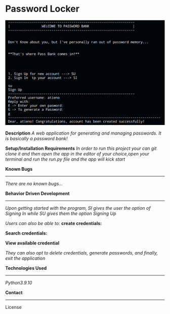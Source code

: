 # Password Locker
![Alt text](./images/welcome.png?raw=true "Optional Title")

**Description**
*A web application for  generating and managing  passwords.*
*It is basically a password bank!*

**Setup/Installation Requirements**
*In order to run this project your can git clone it and then open the app in the editor of your choice,open your terminal and run the run.py file and the app will kick start*

**Known Bugs**
****
*There are no known bugs...*

**Behavior Driven Development**
****
*Upon getting started with the program, SI gives the user the option of Signing In while SU gives them the option Signing Up*
<!-- ![Alt text](./images/main.png.png?raw=true "Optional Title") -->

*Users can also be able to:* 
**create credentials:**
<!-- ![Alt text](./images/createAccount.png?raw=true "Optional Title") -->


**Search credentials:**
<!-- ![Alt text](./images/search.png?raw=true "Optional Title") -->

**View available credential**
<!-- ![Alt text](./images/view.png?raw=true "Optional Title") -->

*They can also opt to delete credentials, generate passwords, and finally, exit the application*

**Technologies Used**
****
*Python3.9.10*

**Contact**
****




License

